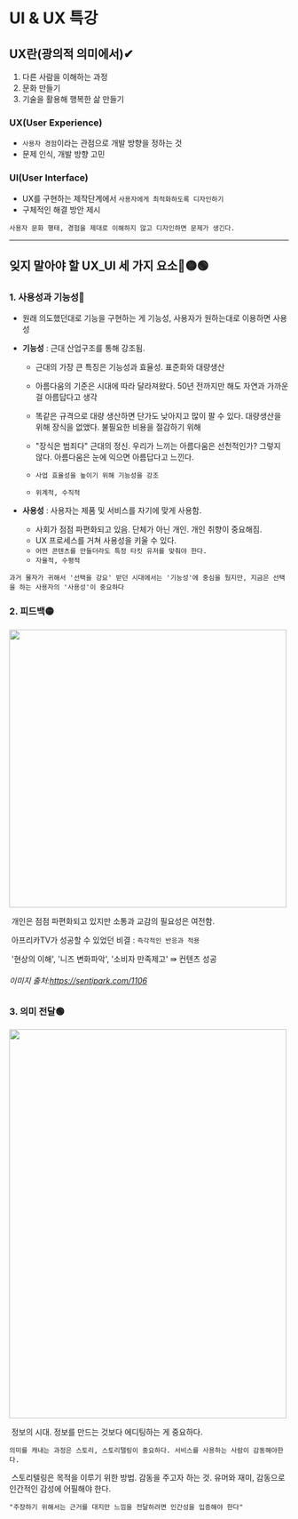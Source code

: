# UI & UX 특강



## UX란(광의적 의미에서)✔

1. 다른 사람을 이해하는 과정
2. 문화 만들기
3. 기술을 활용해 행복한 삶 만들기



### UX(User Experience)

- `사용자 경험`이라는 관점으로 개발 방향을 정하는 것
- 문제 인식, 개발 방향 고민



### UI(User Interface)

- UX를 구현하는 제작단계에서 `사용자에게 최적화하도록 디자인하기`
- 구체적인 해결 방안 제시



```
사용자 문화 행태, 경험을 제대로 이해하지 않고 디자인하면 문제가 생긴다. 
```





---





## 잊지 말아야 할 UX_UI 세 가지 요소🔴🟡🟢



### 1. 사용성과 기능성🔴

- 원래 의도했던대로 기능을 구현하는 게 기능성, 사용자가 원하는대로 이용하면 사용성

  

- **기능성** : 근대 산업구조를 통해 강조됨. 

  - 근대의 가장 큰 특징은 기능성과 효율성. 표준화와 대량생산

  - 아름다움의 기준은 시대에 따라 달라져왔다. 50년 전까지만 해도 자연과 가까운 걸 아름답다고 생각

  - 똑같은 규격으로 대량 생산하면 단가도 낮아지고 많이 팔 수 있다. 대량생산을 위해 장식을 없앴다. 불필요한 비용을 절감하기 위해

  - "장식은 범죄다" 근대의 정신. 우리가 느끼는 아름다움은 선천적인가? 그렇지 않다. 아름다움은 눈에 익으면 아름답다고 느낀다.

  - `사업 효율성을 높이기 위해 기능성을 강조`

  - `위계적, 수직적`

    

- **사용성** : 사용자는 제품 및 서비스를 자기에 맞게 사용함.

  - 사회가 점점 파편화되고 있음. 단체가 아닌 개인. 개인 취향이 중요해짐.
  - UX 프로세스를 거쳐 사용성을 키울 수 있다.
  - `어떤 콘텐츠를 만들더라도 특정 타킷 유저를 맞춰야 한다.`
  - `자율적, 수평적`



```
과거 물자가 귀해서 '선택을 강요' 받던 시대에서는 '기능성'에 중심을 뒀지만, 지금은 선택을 하는 사용자의 '사용성'이 중요하다
```









### 2. 피드백🟡

<img src = "https://user-images.githubusercontent.com/96896885/148646969-9775388c-a804-4c12-b93e-35bdfda99f81.png" width="500px" align="center">

​																				개인은 점점 파편화되고 있지만 소통과 교감의 필요성은 여전함. 

​																				아프리카TV가 성공할 수 있었던 비결 : `즉각적인 반응과 적용`

​																				'현상의 이해', '니즈 변화파악', '소비자 만족제고' ⇛ 컨텐츠 성공

###### 																												이미지 출처:https://sentipark.com/1106









### 3. 의미 전달🟢



<img src = "https://user-images.githubusercontent.com/96896885/148647075-3ed97915-5224-471b-931a-8edcf4f769cf.png" width="500px" height="700px" align="center">



​																					정보의 시대. 정보를 만드는 것보다 에디팅하는 게 중요하다.

​															`의미를 캐내는 과정은 스토리, 스토리탤링이 중요하다. 서비스를 사용하는 사람이 감동해야한다.`

​										스토리텔링은 목적을 이루기 위한 방법. 감동을 주고자 하는 것. 유머와 재미, 감동으로 인간적인 감성에 어필해야 한다.



```
"주장하기 위해서는 근거를 대지만 느낌을 전달하려면 인간성을 입증해야 한다" 
```



